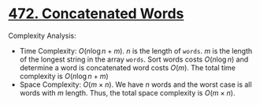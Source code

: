 # [472. Concatenated Words](https://leetcode.com/problems/concatenated-words/)



Complexity Analysis:

- Time Complexity: $O(n\log n + m)$. $n$ is the length of `words`. $m$ is the length of the longest string in the array `words`. Sort words costs $O(n\log n)$ and determine a word is concatenated word costs $O(m)$. The total time complexity is $O(n\log n + m)$
- Space Complexity: $O(m\times n)$. We have $n$ words and the worst case is all words with $m$ length. Thus, the total space complexity is $O(m\times n)$.
